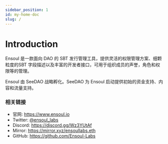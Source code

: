 ```yaml
---
sidebar_position: 1
id: my-home-doc
slug: /
---
```


# Introduction

Ensoul 是一款面向 DAO 的 SBT 发行管理工具，提供灵活的权限管理方案、细颗粒度的SBT 字段描述以及丰富的开发者接口，可用于组织成员的声誉，角色和权限等的管理。

Ensoul 由 SeeDAO 战略孵化。SeeDAO 为 Ensoul 启动提供初始的资金支持、内容和流量支持。
### 相关链接

- 官网: https://www.ensoul.io
- Twitter: [@ensoul_labs](https://twitter.com/ensoul_labs)
- Discord: https://discord.gg/Wz3YUtAf
- Mirror: https://mirror.xyz/ensoullabs.eth
- GitHub: https://github.com/Ensoul-Labs